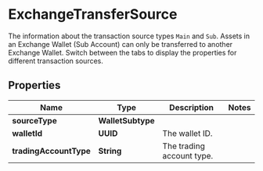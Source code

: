 

# ExchangeTransferSource

The information about the transaction source types `Main` and `Sub`.   Assets in an Exchange Wallet (Sub Account) can only be transferred to another Exchange Wallet.  Switch between the tabs to display the properties for different transaction sources. 

## Properties

| Name | Type | Description | Notes |
|------------ | ------------- | ------------- | -------------|
|**sourceType** | **WalletSubtype** |  |  |
|**walletId** | **UUID** | The wallet ID. |  |
|**tradingAccountType** | **String** | The trading account type. |  |



